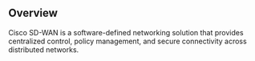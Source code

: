 ## Overview

Cisco SD-WAN is a software-defined networking solution that provides centralized control, policy management, and secure connectivity across distributed networks.
